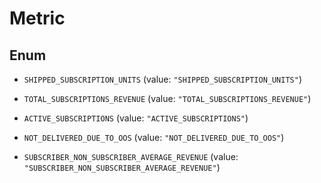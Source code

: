 
# Metric

## Enum


* `SHIPPED_SUBSCRIPTION_UNITS` (value: `"SHIPPED_SUBSCRIPTION_UNITS"`)

* `TOTAL_SUBSCRIPTIONS_REVENUE` (value: `"TOTAL_SUBSCRIPTIONS_REVENUE"`)

* `ACTIVE_SUBSCRIPTIONS` (value: `"ACTIVE_SUBSCRIPTIONS"`)

* `NOT_DELIVERED_DUE_TO_OOS` (value: `"NOT_DELIVERED_DUE_TO_OOS"`)

* `SUBSCRIBER_NON_SUBSCRIBER_AVERAGE_REVENUE` (value: `"SUBSCRIBER_NON_SUBSCRIBER_AVERAGE_REVENUE"`)



